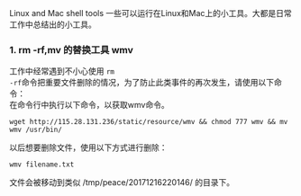 Linux and Mac shell tools
一些可以运行在Linux和Mac上的小工具。大都是日常工作中总结出的小工具。

### 1.  rm -rf,mv 的替换工具 wmv
工作中经常遇到不小心使用 <code>rm -rf</code>命令把重要文件删除的情况，为了防止此类事件的再次发生，请使用以下命令：   
在命令行中执行以下命令，以获取wmv命令。
```
wget http://115.28.131.236/static/resource/wmv && chmod 777 wmv && mv wmv /usr/bin/
```
以后想要删除文件，使用以下方式进行删除：
```
wmv filename.txt
```
文件会被移动到类似 /tmp/peace/20171216220146/ 的目录下。
